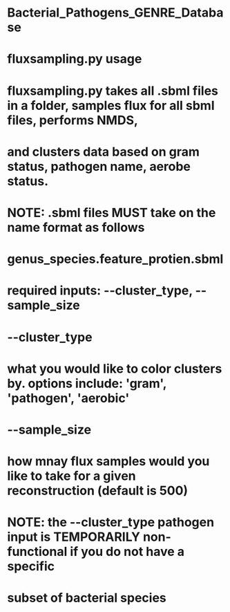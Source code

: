 # Bacterial_Pathogens_GENRE_Database

# fluxsampling.py usage
# fluxsampling.py takes all .sbml files in a folder, samples flux for all sbml files, performs NMDS, 
# and clusters data based on gram status, pathogen name, aerobe status.

# NOTE: .sbml files MUST take on the name format as follows
#      genus_species.feature_protien.sbml

# required inputs: --cluster_type, --sample_size
#    --cluster_type
#          what you would like to color clusters by. options include: 'gram', 'pathogen', 'aerobic'
#    --sample_size
#          how mnay flux samples would you like to take for a given reconstruction (default is 500)

# NOTE: the --cluster_type pathogen input is TEMPORARILY non-functional if you do not have a specific 
#      subset of bacterial species
